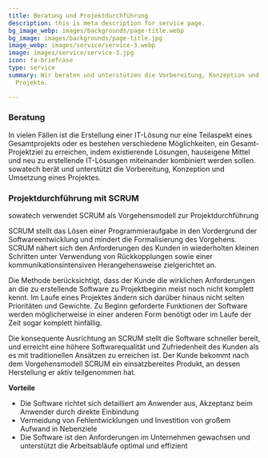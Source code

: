 ```yaml
---
title: Beratung und Projektdurchführung
description: this is meta description for service page.
bg_image_webp: images/backgrounds/page-title.webp
bg_image: images/backgrounds/page-title.jpg
image_webp: images/service/service-3.webp
image: images/service/service-3.jpg
icon: fa-briefcase
type: service
summary: Wir beraten und unterstützen die Vorbereitung, Konzeption und Umsetzung Ihrer
  Projekte.

---
```

### Beratung

In vielen Fällen ist die Erstellung einer IT-Lösung nur eine Teilaspekt eines Gesamtprojekts oder es bestehen verschiedene Möglichkeiten, ein Gesamt-Projektziel zu erreichen, indem existierende Lösungen, hauseigene Mittel und neu zu erstellende IT-Lösungen miteinander kombiniert werden sollen. sowatech berät und unterstützt die Vorbereitung, Konzeption und Umsetzung eines Projektes.

### Projektdurchführung mit SCRUM

sowatech verwendet SCRUM als Vorgehensmodell zur Projektdurchführung

SCRUM stellt das Lösen einer Programmieraufgabe in den Vordergrund der Softwareentwicklung und mindert die Formalisierung des Vorgehens. SCRUM nähert sich den Anforderungen des Kunden in wiederholten kleinen Schritten unter Verwendung von Rückkopplungen sowie einer kommunikationsintensiven Herangehensweise zielgerichtet an.

Die Methode berücksichtigt, dass der Kunde die wirklichen Anforderungen an die zu erstellende Software zu Projektbeginn meist noch nicht komplett kennt. Im Laufe eines Projektes ändern sich darüber hinaus nicht selten Prioritäten und Gewichte. Zu Beginn geforderte Funktionen der Software werden möglicherweise in einer anderen Form benötigt oder im Laufe der Zeit sogar komplett hinfällig.

Die konsequente Ausrichtung an SCRUM stellt die Software schneller bereit, und erreicht eine höhere Softwarequalität und Zufriedenheit des Kunden als es mit traditionellen Ansätzen zu erreichen ist. Der Kunde bekommt nach dem Vorgehensmodell SCRUM ein einsatzbereites Produkt, an dessen Herstellung er aktiv teilgenommen hat.

**Vorteile**

* Die Software richtet sich detailliert am Anwender aus, Akzeptanz beim Anwender durch direkte Einbindung
* Vermeidung von Fehlentwicklungen und Investition von großem Aufwand in Nebenziele
* Die Software ist den Anforderungen im Unternehmen gewachsen und unterstützt die Arbeitsabläufe optimal und effizient